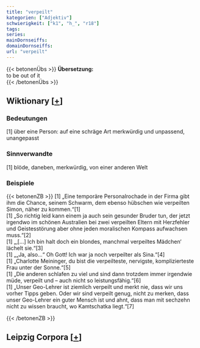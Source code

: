 ```yaml
---
title: "verpeilt"
kategorien: ["Adjektiv"]
schwierigkeit: ["k1", "h_", "r18"]
tags:
series:
mainDornseiffs:
domainDornseiffs:
url: "verpeilt"
---
```


{{< betonenÜbs >}}
**Übersetzung:**  
to be out of it  
{{< /betonenÜbs >}}

## Wiktionary [[+](https://de.wiktionary.org/wiki/verpeilt)]

### Bedeutungen
[1] über eine Person: auf eine schräge Art merkwürdig und unpassend, unangepasst  

### Sinnverwandte
[1] blöde, daneben, merkwürdig, von einer anderen Welt  

### Beispiele
{{< betonenZB >}}
[1] „Eine temporäre Personalrochade in der Firma gibt ihm die Chance, seinem Schwarm, dem ebenso hübschen wie verpeilten Simon, näher zu kommen.“[1]  
[1] „So richtig leid kann einem ja auch sein gesunder Bruder tun, der jetzt irgendwo im schönen Australien bei zwei verpeilten Eltern mit Herzfehler und Geistesstörung aber ohne jeden moralischen Kompass aufwachsen muss.“[2]  
[1] „‚[…] Ich bin halt doch ein blondes, manchmal verpeiltes Mädchen‘ lächelt sie.“[3]  
[1] „„Ja, also...“ Oh Gott! Ich war ja noch verpeilter als Sina.“[4]  
[1] „Charlotte Meininger, du bist die verpeilteste, nervigste, komplizierteste Frau unter der Sonne.“[5]  
[1] „Die anderen schlafen zu viel und sind dann trotzdem immer irgendwie müde, verpeilt und – auch nicht so leistungsfähig.“[6]  
[1] „Unser Geo-Lehrer ist ziemlich verpeilt und merkt nie, dass wir uns vorher Tipps geben. Oder wir sind verpeilt genug, nicht zu merken, dass unser Geo-Lehrer ein guter Mensch ist und ahnt, dass man mit sechzehn nicht zu wissen braucht, wo Kamtschatka liegt.“[7]  

{{< /betonenZB >}}

## Leipzig Corpora [[+](https://corpora.uni-leipzig.de/en/res?word=verpeilt&corpusId=deu_newscrawl-public_2018)]

